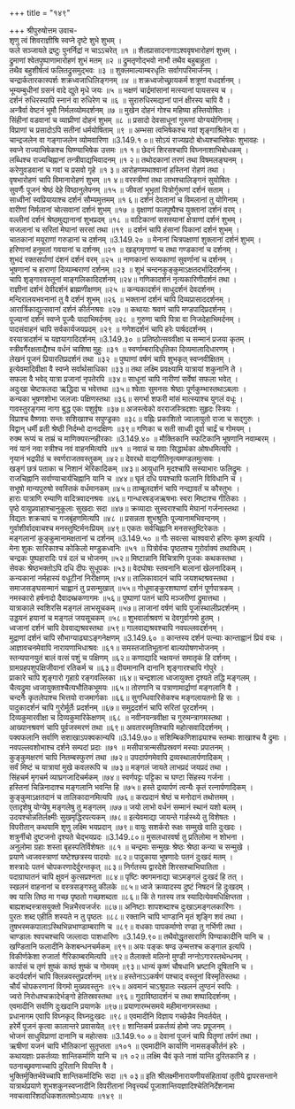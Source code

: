 +++
title = "१४९"

+++
श्रीपुरुषोत्तम उवाच-  
शृणु त्वं शिवराज्ञीश्रि स्वप्ने दृष्टे शुभे शुभम् ।  
फले सञ्जायते द्रष्टुः पुनर्निद्रां न चाऽऽचरेत् ॥१ ॥
शैलप्रासादनागाऽश्ववृषभारोहणं शुभम् ।  
द्रुमाणां श्वेतपुष्पाणामारोहणं शुभं मतम् ॥२ ॥
द्रुमतृणोद्भवो नाभौ तथैव बहुबाहुता ।  
तथैव बहुशीर्षत्वं फलितद्रुसमुद्भवः ॥३ ॥
शुक्लमाल्याम्बरधृतिः सर्वागपरिमार्जनम् ।  
चन्द्रार्कतारकास्पर्शः शक्रध्वजाधिलिङ्गनम् ॥४ ॥
शक्रध्वजोच्छ्रायकर्म शत्रूणां वधदर्शनम् ।  
भूम्यम्बुधीनां ग्रसनं वादे द्युते मृधे जयः ॥५ ॥
भक्षणं चार्द्रमांसानां मत्स्यानां पायसस्य च ।  
दर्शनं रुधिरस्यापि स्नानं वा रुधिरेण च ॥६ ॥
सुरारुधिरमद्यानां पानं क्षीरस्य चापि वै ।  
अन्त्रैर्वा वेष्टनं भूमौ निर्मलव्योमदर्शनम् ॥७ ॥
मुखेन दोहनं गोश्च महिष्या हस्तियोषितः ।  
सिंहीनां वडवानां च व्याघ्रीणां दोहनं शुभम् ॥८ ॥
प्रसादो देवसाधूनां गुरूणां योग्ययोगिनाम् ।  
विप्राणां च प्रसादोऽपि सतीनां धर्मयोषिताम् ॥९ ॥
अम्भसा त्वभिषेकश्च गवां शृङ्गाश्रितेन वा ।  
चान्द्रजलेन वा गङ्गाजलेन व्योमवारिणा ॥3.149.१ ०॥
सोऽयं राज्यप्रदो बोध्यश्चाभिषेकः शुभावहः ।  
स्वप्ने राज्याभिषेकश्च घिष्ण्याभिषेक उत्तमः ॥१ १॥
छेदनं शिरसश्चापि विघ्ननाशाभिबोधकम् ।  
लब्धिश्च राज्यचिह्नानां तन्त्रीवाद्यभिवादनम् ॥१ २॥
तथोदकानां तरणं तथा विषमलङ्घनम् ।  
करेणुवडवानां च गवां च प्रसवो गृहे ॥१ ३॥
आरोहणमथाश्वानां हस्तिनां रोहणं तथा ।  
वृषभारोहणं चापि विमानारोहणं शुभम् ॥१ ४॥
वरस्त्रीणां तथा लाभश्चालिङ्गनं सुयोषितः ।  
सुवर्णैः पूजनं श्रेष्ठं देहे विष्ठानुलेपनम् ॥१५ ॥
जीवतां भूभृतां पित्रोर्गुरूणां दर्शनं सताम् ।  
साध्वीनां स्वप्रियायाश्च दर्शनं सौम्यमुत्तमम् ॥१ ६॥
दर्शनं देवतानां च विमलानां तु योगिनाम् ।  
वारीणां निर्मलानां चोत्सवानां दर्शनं शुभम् ॥१७ ॥
वृक्षाणां फलपुष्पैश्च युक्तानां दर्शनं वरम् ।  
वल्लीनां दर्शनं श्रेष्ठमुद्यानानां शुभप्रदम् ॥१८ ॥
वाटिकानां ससस्यानां क्षेत्राणां दर्शनं शुभम् ।  
सजलानां च सरितां मेघानां सरसां तथा ॥१९ ॥
दर्शनं चापि हंसानां पिकानां दर्शनं शुभम् ।  
चातकानां मयूराणां गरुडानां च दर्शनम् ॥3.149.२० ॥
मेनानां चित्रपक्षाणां शुक्लानां दर्शनं शुभम् ।  
हरिणानां हनूमतां गवयानां च दर्शनम् ॥२१ ॥
खड्गमृगाणां च तथा गण्डकानां च दर्शनम् ।  
शुभदं रक्तसर्पाणां दंशनं दर्शनं वरम् ॥२५ ॥
नाणकानां रूप्यकाणां सुवर्णानां च दर्शनम् ।  
भूषणानां च हाराणां दिव्याम्बराणां दर्शनम् ॥२३ ॥
शुभं चन्दनकुङ्कुमाऽक्षतदर्भादिदर्शनम् ।  
चापि शृङ्गारवस्तूनां माङ्गलिकादिदर्शनम् ॥२४॥
गणिकादर्शनं नृत्यकारिणीदर्शनं तथा ।  
राज्ञीनां दर्शनं देवीदर्शनं ब्राह्मणीक्षणम् ॥२५ ॥
कन्यकादर्शनं साधुदर्शनं देवदर्शनम् ।  
मन्दिरालयभवनानां तु वै दर्शनं शुभम् ॥२६ ॥
भक्तानां दर्शनं चापि दिव्यप्रासाददर्शनम् ।  
आरार्त्रिकाद्युत्सवानां दर्शनं कीर्तनश्रवः ॥२७ ॥
कथायाः श्रवणं चापि मण्डपादिप्रदर्शनम् ।  
पूज्यानां दर्शनं स्वप्ने पूज्यैः पादाभिमर्दनम् ॥२८ ॥
गुरुणा चापि पित्रा वा निजदेहाभिमर्दनम् ।  
पादसंवाहनं चापि सर्वकार्यजयप्रदम् ॥२९ ॥
गणेशदर्शनं चापि हरेः पार्षददर्शनम् ।  
वरयात्रादर्शनं च यज्ञयागादिदर्शनम् ॥3.149.३० ॥
प्रतिष्ठोत्सववीक्षा च सम्मानं प्रजया कृतम् ।  
स्त्रीवर्गैरक्षताद्यैश्च वर्धनं चाशिषा मुहुः ॥३१ ॥
स्वर्णाम्बरादिधृतिका दिव्यमालादिधारणम् ।  
लेखनं पूजनं प्रियारतिप्रदर्शनं तथा ॥३२ ॥
पुष्पाणां वर्षणं चापि शुभकृत् स्वप्नवीक्षितम् ।  
इत्येवमादिवीक्षा वै स्वप्ने सर्वार्थसाधिका ॥३३॥
तथा लक्ष्मि प्रवक्ष्यामि यात्रायां शकुनानि ते ।  
सफला वै भवेद् यात्रा प्रजानां नृपतेरपि ॥३४॥
साधूनां चापि नारीणां सर्वेषां सफला भवेत् ।  
अदुःखा चेष्टफलदा ऋद्धिदा च भवेत्तथा ॥३५॥
श्वेताः सुमनसः श्रेष्ठाः पूर्णकुम्भास्तथाऽबलाः ।  
कन्यका भूषणशोभा जलजाः पक्षिणस्तथा ॥३६॥
सगर्भा शफरी मांसं मात्स्याश्च युगलं वधूः ।  
गावस्तुरङ्गमा नागा बुद्ध एकः पशुर्वृषः ॥३७॥
अजस्त्वेको वरराजस्त्रिदशाः सुहृदः स्त्रियः ।  
विप्राश्च वैष्णवाः सन्तः सशिखाश्च सपुण्ड्रकाः ॥३८॥
वह्निः प्रकाशितो ज्वालायुतो राजा च सद्गुरुः ।  
विद्वान् धर्मी व्रती श्रेष्ठी निर्दम्भो दानदक्षिणः ॥३९॥
गणिका च सती साध्वी दूर्वा चार्द्रं च गोमयम् ।  
रुक्म रूप्यं च ताम्रं च माणिक्यरत्नहीरकाः ॥3.149.४० ॥
मौक्तिकानि स्फटिकानि भूषणानि नवाम्बरम् ।  
नवं यानं नवा स्त्रीश्च नवं वाहनमित्यपि ॥४१ ॥
नवान्नं च यवाः सिद्धार्थका ओषधमित्यपि ।  
नृयानं भद्रपीठं च स्वर्णराजतवस्तुकम् ॥४२॥
देवरथो वाद्यगीतिनृत्यमण्डलमुत्सवः ।  
खङ्गं छत्रं पताका च निशानं भेरिकादिकम् ॥४३॥
आयुधानि मृदश्चापि सस्याभारः फलिद्रुमः ।  
राजचिह्नानि सर्वाण्याचार्यचिह्नानि यानि च ॥४४॥
घृतं दधि पयश्चापि फलानि विविधानि च ।  
सभूषो मान्यपुरुषो स्वस्तिकं वर्धमानकम् ॥४५॥
ताम्बूलदर्शनं चापि नन्द्यावर्तं च कौस्तुभः ।  
हाराः पात्राणि रम्याणि वादित्रवादनश्रवः ॥४६॥
गान्धारषड्जऋषभाः स्वरा मिष्टाश्च गीतिकाः ।  
पृष्ठे वायुप्रवाहाश्चानुकूलाः सुखदाः सदा ॥४७॥
क्रव्यादाः सुस्वराश्चापि मेघानां गर्जनास्तथा ।  
विद्यतः शक्रचापं च गजबृंहणमित्यपि ॥४८ ॥
प्रसन्नता शुभश्रुतिः पूज्यानामभिवन्दनम् ।  
गुर्वाशीर्वादवाचश्च मनस्तुष्टिर्मनःप्रियम् ॥४९॥
एकतः सर्वचिह्नानि मनसस्तुष्टिरेकतः ।  
मङ्गलानां कुङ्कुमानामक्षतानां च दर्शनम् ॥3.149.५० ॥
गौः सवत्सा चाश्ववारो हरिणः कृष्ण इत्यपि ।  
मेना शुकः सारिकाश्च कोकिलो मण्डुकध्वनिः ॥५१ ॥
पित्रोर्वचः पृष्ठतश्च गुरोर्वाक्यं तथाविधम् ।  
चन्द्रकः पुष्पहारादिः पत्रं दलं च भोजनम् ॥५२॥
मिष्टान्नानि विचित्राणि पूजकः कथकस्तथा ।  
सेवकः श्रेष्ठभक्तोऽपि दधि दीपः सुधूपकः ॥५३॥
वेदघोषाः स्तवनानि बालानां खेलनादिकम् ।  
कन्यकानां नर्महास्यं वधूटीनां निरीक्षणम् ॥५४॥
तालिकावादनं चापि जयशब्दश्रवस्तथा ।  
समाजसङ्घसन्मानं चाह्वानं तु प्रसन्मुखात् ॥५५॥
गोधूमाङ्कुरशष्पाणां दर्शनं पूर्णपात्रकम् ।  
नमस्कारो हर्षनादो दैवादब्भ्रकणागमः ॥५६॥
पुष्पाणां पतनं चापि मञ्जरीणां द्रुमात्तथा ।  
यात्राकाले स्वशिरसि मङ्गलं लाभसूचकम् ॥५७॥
लाजानां वर्षणं चापि पूजास्थालीप्रदर्शनम् ।  
उड्डयनं हयानां च मङ्गलं जयसूचकम् ॥५८॥
शुभवार्ताश्रवणं च देवगुर्वागमो हुतम् ।  
ध्वजानां दर्शनं चापि देववाद्यश्रवस्तथा ॥५९॥
गालवाद्यश्रवश्चापि नवपल्लवदर्शनम् ।  
मुद्राणां दर्शनं चापि सौभाग्याढ्याऽङ्गनेक्षणम् ॥3.149.६० ॥
कान्तस्य दर्शनं पत्न्याः कान्ताह्वानं प्रियं वचः ।  
आज्ञावचनमेवापि नारायणाभिधाश्रवः ॥६१॥
समस्तजातिभूतानां बाल्यपोषणभोजनम् ।  
स्तन्यपानयुतं बालं वत्सं पशुं च पक्षिणम् ॥६२॥
कणाद्यादि भक्षयन्तं समातृकं हि दर्शनम् ।  
ग्रामग्रहपशुपक्षिजीवानां रतिकर्म च ॥६३॥
दीयमानानि दानानि शृङ्गारश्चापि गोपुरे ।  
प्राकारे चापि शृङ्गारो गृहाग्रे रङ्गवल्लिका ॥६४॥
चन्द्रशाला ध्वजायुक्ता दृश्यते तद्धि मङ्गलम् ।  
चैत्यद्रुमा ध्वजायुक्ताश्चैत्यभौतिकभूमयः ॥६५॥
तोरणानि च पत्राणामार्द्राणां मङ्गलानि वै ।  
चन्दनैः कृतलेपाश्च भित्तयो राजमार्गकाः ॥६६॥
सुगन्धिवारिसेकश्च मङ्गलायतनो हि सः ।  
पादुकादर्शनं चापि गुरोर्मूर्तेः प्रदर्शनम् ॥६७॥
समुद्रदर्शनं चापि सरितां पूरदर्शनम् ।  
दिव्यकुमारवीक्षा च दिव्यकुमारिकेक्षणम् ॥६८ ॥
नवीनयन्त्रवीक्षा च गुरुमन्त्रागमस्तथा ।  
आख्यानश्रवणं चापि पूर्वजस्मरणं तथा ॥६९॥
अवतारस्मृतिश्चापि महोत्सवादिदर्शनम् ।  
पक्वफलानि सर्वाणि सशाखाऽपक्वकान्यपि ॥3.149.७०॥
सशिम्बिकणिशाढ्याश्च स्तम्बाः शाखाश्च वै द्रुमाः ।  
नवपल्लवशोभाश्च दर्शने सम्पदां प्रदाः ॥७१ ॥
मसीपात्रान्मसीप्रस्रवणं मस्याः प्रपातनम् ।  
कुङ्कुमक्षरणं चापि नितम्बस्फुरणं तथा ॥७२॥
उपदार्पणमेवापि द्रव्यस्थालार्पणादिकम् ।  
सर्वं मिष्टं च यात्रायां मुखे कवलरूपि च ॥७३॥
मङ्गलं जायते लाभप्रदं जयप्रदं तथा ।  
सिंहचर्म मृगचर्म व्याघ्रगजादिचर्मकम् ॥७४॥
स्वर्णपट्टः पट्टिका च घण्टा सिंहस्य गर्जना ।  
हस्तिनां चिन्निनादाश्च मङ्गलानि भवन्ति हि ॥७५॥
हस्ते द्रव्यार्पणं त्वन्यैः कृतं रत्नार्पणादिकम् ।  
कुङ्कुमाऽक्षतदानं च तालिकादानमित्यपि ॥७६॥
करप्रदानं श्रेष्ठं च मनोदानं तथोत्तमम् ।  
एतादृशेषु योग्येषु मङ्गलेषु तु मङ्गलम् ॥७७॥
जयो लाभो वर्धनं सम्मानं स्थानं यशो बलम् ।  
उदयश्चोन्नतिर्लक्ष्मीः सुखमृद्धिरपत्यकम् ॥७८॥
इत्येवमाद्या जायन्ते गार्हस्थ्ये तु विशेषतः ।  
विपरीतान् कथयामि शृणु लक्ष्मि भयप्रदान् ॥७९॥
वायुः सशर्करो रूक्षः सम्मुखे वाति दुःखदः ।  
शत्रुर्नीचो दुष्टजनो दृश्यते चेद्भयप्रदः ॥3.149.८०॥
मुसलधारवर्षा तु प्रतिलोमा न शोभना ।  
अनुलोमा ग्रहाः शस्ता बृहस्पतिर्विशेषतः ॥८१ ॥
चन्द्रमाः सन्मुखः श्रेष्ठः श्रेष्ठा कन्या च सन्मुखे ।  
प्रयाणे ध्वजवस्त्राणां यष्टेश्छत्रस्य पादयोः ॥८२॥
पादुकाया भूषणादेः पतनं दुःखदं मतम् ।  
शस्त्रादेः पतनं चोपकरणादेर्दुरन्तकृत् ॥८३॥
निर्गतस्य द्वारदेशे शिरसश्चाभिघातिता ।  
पदाग्राघातनं चापि क्षुवनं कुत्सप्रश्नता ॥८४॥
पृष्टिः क्वगमनाद्या चाऽमङ्गलं दुःखदं हि तत् ।  
स्खलनं वाहनानां च वस्त्रसङ्गस्तु कीलके ॥८५॥
ध्वजे क्रव्यादस्य दुष्टं निषदनं हि दुःखदम् ।  
क्व यासि तिष्ठ मा गच्छ पृष्ठतो गच्छशब्दता ॥८६॥
किं ते गतस्य तत्र स्यादित्येवमधिक्षिप्तता ।  
बाह्यशब्दस्त्रासयुक्तो भिन्नभैरवजर्जरः ॥८७॥
अनिष्टाः शापशब्दाश्च दुःखाऽमङ्गलकारिणः ।  
पुरतः शब्द एहीति शस्यते न तु पृष्ठतः ॥८८॥
रक्तानि चापि भाण्डानि मृतं शृङ्गि शवं तथा ।  
तुषभस्मकपालाऽस्थिभिन्नभाण्डाम्बराणि च ॥८९॥
वधकाः पापकर्माणो रण्डा तु गर्भिणी तथा ।  
चाण्डालः श्वपचश्चापि जल्लादाः पाशधारिणः ॥3.149.९०॥
तथैवोद्धृतसाराणि पिण्याकादीनि यानि च ।  
खण्डितानि फलादीनि केशबन्धनचर्मकम् ॥९१॥
अयः पङ्कः षण्ढ उन्मत्तश्च कङ्गाल इत्यपि ।  
विकीर्णकेशा रुजार्ता गैरिकाम्बरमित्यपि ॥९२॥
तैलाक्तो मलिनो मुण्डी नग्नोऽगारस्तथेन्धनम् ।  
कार्पासं च तृणं शुष्कं काष्ठं शुष्कं च गोमयम् ॥९३॥
धान्यं कृष्णं चौषधानि भ्रष्टानि दूषितानि च ।  
कदर्यदर्शनं चापि क्लिन्नवस्तुप्रदर्शनम् ॥९४॥
हस्तेनाऽऽकर्षणं पश्चाद् वस्तूनां विस्मृतिस्तथा ।  
चौर्यं चोपकरणानां विगमो मुख्यवस्तुनः ॥९५॥
अवमानं चाऽश्रुपातः स्खलनं लुण्ठनं स्वपिः ।  
ज्वरो निरोधश्चक्रादेर्भङ्गो हेतिस्रवस्तथा ॥९६॥
गुदाविष्ठादर्शनं च तथा शष्पादिदर्शनम् ।  
एवमादीनि सर्वाणि दुःखदानि प्रयाणके ॥९७॥
प्रयाणारम्भसमये महीमानागमस्तथा ।  
प्रधानागम एवापि विघ्नकृद् विघ्नदुःखदः ॥९८॥
एवमादीनि विज्ञाय गच्छेन्नैव निवर्तयेत् ।  
हरेर्मे पूजनं कृत्वा कालान्तरे प्रवासयेत् ॥९९॥
शान्तिकर्म प्रकर्तव्यं होमो जपः प्रपूजनम् ।  
भोजनं साधुविप्राणां दानानि च महोत्सवः ॥3.149.१० ०॥
देवानां पूजनं चापि पितॄणां तर्पणं तथा ।  
ऋषीणां यजनं चापि भौतिकानां सुतृप्तता ॥१०१ ॥
एवमादीनि कार्याणि नामसङ्कीर्तनं हरेः ।  
कथायज्ञाः प्रकर्तव्याः शान्तिकर्माणि यानि च ॥१ ०२॥
लक्ष्मि चैवं कृते नाशं यान्ति दुरितकानि ह ।  
पठनाच्छ्रवणाच्चापि दुरितानि वियन्ति वै ।  
भुक्तिर्मुक्तिर्भवेच्चापि शान्तिकर्मादिभिः सदा ॥१ ०३॥
इति श्रीलक्ष्मीनारायणीयसंहितायां तृतीये द्वापरसन्ताने यात्रार्थप्रयाणे शुभशकुनस्वप्नादीनि विपरीतानां निवृत्त्यर्थं पूजाशान्तियज्ञादिश्चेतिनिर्देशनामा नवचत्वारिंशदधिकशततमोऽध्यायः ॥१४९ ॥
    
